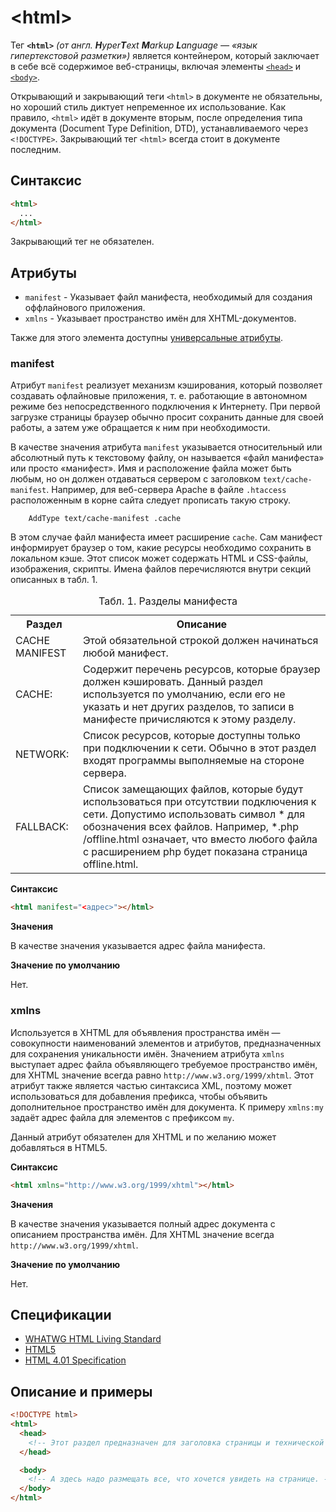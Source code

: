 # &lt;html&gt;

Тег **`<html>`** _(от англ. **H**yper**T**ext **M**arkup **L**anguage — «язык гипертекстовой разметки»)_ является контейнером, который заключает в себе всё содержимое веб-страницы, включая элементы [`<head>`](/html/head/) и [`<body>`](/html/body/).

Открывающий и закрывающий теги `<html>` в документе не обязательны, но хороший стиль диктует непременное их использование. Как правило, `<html>` идёт в документе вторым, после определения типа документа (Document Type Definition, DTD), устанавливаемого через `<!DOCTYPE>`. Закрывающий тег `<html>` всегда стоит в документе последним.

## Синтаксис

```html
<html>
  ...
</html>
```

Закрывающий тег не обязателен.

## Атрибуты

- `manifest` - Указывает файл манифеста, необходимый для создания оффлайнового приложения.
- `xmlns` - Указывает пространство имён для XHTML-документов.

Также для этого элемента доступны [универсальные атрибуты](/lib/uni-attr/).

### manifest

Атрибут `manifest` реализует механизм кэширования, который позволяет создавать офлайновые приложения, т. е. работающие в автономном режиме без непосредственного подключения к Интернету. При первой загрузке страницы браузер обычно просит сохранить данные для своей работы, а затем уже обращается к ним при необходимости.

В качестве значения атрибута `manifest` указывается относительный или абсолютный путь к текстовому файлу, он называется «файл манифеста» или просто «манифест». Имя и расположение файла может быть любым, но он должен отдаваться сервером с заголовком `text/cache-manifest`. Например, для веб-сервера Apache в файле `.htaccess` расположенным в корне сайта следует прописать такую строку.

```
    AddType text/cache-manifest .cache
```

В этом случае файл манифеста имеет расширение `cache`. Сам манифест информирует браузер о том, какие ресурсы необходимо сохранить в локальном кэше. Этот список может содержать HTML и CSS-файлы, изображения, скрипты. Имена файлов перечисляются внутри секций описанных в табл. 1.

<table>
<caption>Табл. 1. Разделы манифеста</caption>
<tr><th>Раздел</th><th>Описание</th></tr>
<tr><td>CACHE MANIFEST</td><td>Этой обязательной строкой должен начинаться любой манифест.</td></tr>
<tr><td>CACHE:</td><td>Содержит перечень ресурсов, которые браузер должен кэшировать. Данный раздел используется по умолчанию, если его не указать и нет других разделов, то записи в манифесте причисляются к этому разделу.</td></tr>
<tr><td>NETWORK:</td><td>Список ресурсов, которые доступны только при подключении к сети. Обычно в этот раздел входят программы выполняемые на стороне сервера.</td></tr>
<tr><td>FALLBACK:</td><td>Список замещающих файлов, которые будут использоваться при отсутствии подключения к сети. Допустимо использовать символ * для обозначения всех файлов. Например, *.php /offline.html означает, что вместо любого файла с расширением php будет показана страница offline.html.</td></tr>
</table>

**Синтаксис**

```html
<html manifest="<адрес>"></html>
```

**Значения**

В качестве значения указывается адрес файла манифеста.

**Значение по умолчанию**

Нет.

### xmlns

Используется в XHTML для объявления пространства имён — совокупности наименований элементов и атрибутов, предназначенных для сохранения уникальности имён. Значением атрибута `xmlns` выступает адрес файла объявляющего требуемое пространство имён, для XHTML значение всегда равно `http://www.w3.org/1999/xhtml`. Этот атрибут также является частью синтаксиса XML, поэтому может использоваться для добавления префикса, чтобы объявить дополнительное пространство имён для документа. К примеру `xmlns:my` задаёт адрес файла для элементов с префиксом `my`.

Данный атрибут обязателен для XHTML и по желанию может добавляться в HTML5.

**Синтаксис**

```html
<html xmlns="http://www.w3.org/1999/xhtml"></html>
```

**Значения**

В качестве значения указывается полный адрес документа с описанием пространства имён. Для XHTML значение всегда `http://www.w3.org/1999/xhtml`.

**Значение по умолчанию**

Нет.

## Спецификации

- [WHATWG HTML Living Standard](https://html.spec.whatwg.org/multipage/semantics.html#the-html-element)
- [HTML5](http://www.w3.org/TR/html5/semantics.html#the-html-element)
- [HTML 4.01 Specification](http://www.w3.org/TR/html401/struct/global.html#h-7.3)

## Описание и примеры

```html
<!DOCTYPE html>
<html>
  <head>
    <!-- Этот раздел предназначен для заголовка страницы и технической информации. -->
  </head>

  <body>
    <!-- А здесь надо размещать все, что хочется увидеть на странице. -->
  </body>
</html>
```
